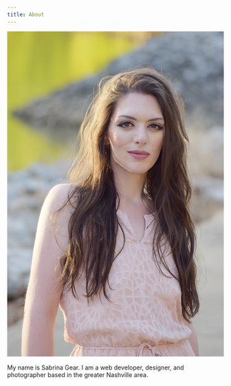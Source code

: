 ```yaml
---
title: About
---
```


![Self](./sabrina_gear.jpg)

My name is Sabrina Gear. I am a web developer, designer, and photographer based in the greater Nashville area.
